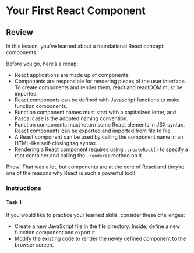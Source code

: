 # Your First React Component
## Review

In this lesson, you’ve learned about a foundational React concept: components.

Before you go, here’s a recap:

- React applications are made up of components.
- Components are responsible for rendering pieces of the user interface.
    To create components and render them, react and reactDOM must be imported.
- React components can be defined with Javascript functions to make function components.
- Function component names must start with a capitalized letter, and Pascal case is the adopted naming convention.
- Function components must return some React elements in JSX syntax.
    React components can be exported and imported from file to file.
- A React component can be used by calling the component name in an HTML-like self-closing tag syntax.
- Rendering a React component requires using `.createRoot()` to specify a root container and calling the `.render()` method on it.

Phew! That was a lot, but components are at the core of React and they’re one of the reasons why React is such a powerful tool!

### Instructions
#### Task 1

If you would like to practice your learned skills, consider these challenges:

- Create a new JavaScript file in the file directory. Inside, define a new function component and export it.
- Modify the existing code to render the newly defined component to the browser screen.

